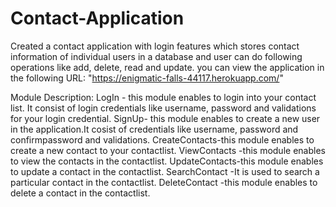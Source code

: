 # Contact-Application
Created a contact application with login features which stores contact information of individual users in a database and user can do following operations like add, delete, read and update.
you can view the application in the following URL: "https://enigmatic-falls-44117.herokuapp.com/"

Module Description:
LogIn - this module enables to login into your contact list. It consist of login credentials like username, password and validations for your login credential.
SignUp- this module enables to create a new user in the application.It cosist of credentials like username, password and confirmpassword and validations.
CreateContacts-this module enables to create a new contact to your contactlist.
ViewContacts  -this module enables to view the contacts in the contactlist.
UpdateContacts-this module enables to update a contact in the contactlist.
SearchContact -It is used to search a particular contact in the contactlist.
DeleteContact -this module enables to delete a contact in the contactlist.
